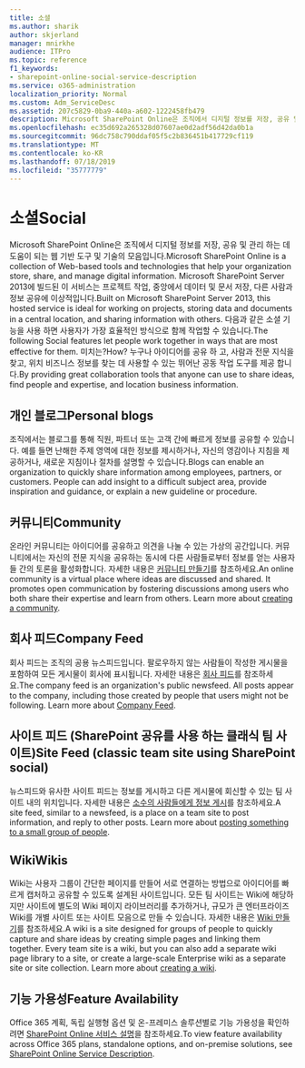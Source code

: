 ```yaml
---
title: 소셜
ms.author: sharik
author: skjerland
manager: mnirkhe
audience: ITPro
ms.topic: reference
f1_keywords:
- sharepoint-online-social-service-description
ms.service: o365-administration
localization_priority: Normal
ms.custom: Adm_ServiceDesc
ms.assetid: 207c5829-0ba9-440a-a602-1222458fb479
description: Microsoft SharePoint Online은 조직에서 디지털 정보를 저장, 공유 및 관리 하는 데 도움이 되는 웹 기반 도구 및 기술의 모음입니다. Microsoft SharePoint Server 2013에 빌드된 이 서비스는 프로젝트 작업, 중앙에서 데이터 및 문서 저장, 다른 사람과 정보 공유에 이상적입니다. 다음과 같은 소셜 기능을 사용 하면 사용자가 가장 효율적인 방식으로 함께 작업할 수 있습니다. 미치는? 누구나 아이디어를 공유 하 고, 사람과 전문 지식을 찾고, 위치 비즈니스 정보를 찾는 데 사용할 수 있는 뛰어난 공동 작업 도구를 제공 합니다.
ms.openlocfilehash: ec35d692a265328d07607ae0d2adf56d42da0b1a
ms.sourcegitcommit: 96dc758c790ddaf05f5c2b836451b417729cf119
ms.translationtype: MT
ms.contentlocale: ko-KR
ms.lasthandoff: 07/18/2019
ms.locfileid: "35777779"
---
```

# <a name="social"></a><span data-ttu-id="9b44c-107">소셜</span><span class="sxs-lookup"><span data-stu-id="9b44c-107">Social</span></span>

<span data-ttu-id="9b44c-108">Microsoft SharePoint Online은 조직에서 디지털 정보를 저장, 공유 및 관리 하는 데 도움이 되는 웹 기반 도구 및 기술의 모음입니다.</span><span class="sxs-lookup"><span data-stu-id="9b44c-108">Microsoft SharePoint Online is a collection of Web-based tools and technologies that help your organization store, share, and manage digital information.</span></span> <span data-ttu-id="9b44c-109">Microsoft SharePoint Server 2013에 빌드된 이 서비스는 프로젝트 작업, 중앙에서 데이터 및 문서 저장, 다른 사람과 정보 공유에 이상적입니다.</span><span class="sxs-lookup"><span data-stu-id="9b44c-109">Built on Microsoft SharePoint Server 2013, this hosted service is ideal for working on projects, storing data and documents in a central location, and sharing information with others.</span></span> <span data-ttu-id="9b44c-110">다음과 같은 소셜 기능을 사용 하면 사용자가 가장 효율적인 방식으로 함께 작업할 수 있습니다.</span><span class="sxs-lookup"><span data-stu-id="9b44c-110">The following Social features let people work together in ways that are most effective for them.</span></span> <span data-ttu-id="9b44c-111">미치는?</span><span class="sxs-lookup"><span data-stu-id="9b44c-111">How?</span></span> <span data-ttu-id="9b44c-112">누구나 아이디어를 공유 하 고, 사람과 전문 지식을 찾고, 위치 비즈니스 정보를 찾는 데 사용할 수 있는 뛰어난 공동 작업 도구를 제공 합니다.</span><span class="sxs-lookup"><span data-stu-id="9b44c-112">By providing great collaboration tools that anyone can use to share ideas, find people and expertise, and location business information.</span></span> 
  
## <a name="personal-blogs"></a><span data-ttu-id="9b44c-113">개인 블로그</span><span class="sxs-lookup"><span data-stu-id="9b44c-113">Personal blogs</span></span>
<span data-ttu-id="9b44c-114"><a name="bkmk_Blogs"> </a></span><span class="sxs-lookup"><span data-stu-id="9b44c-114"></span></span>

<span data-ttu-id="9b44c-p103">조직에서는 블로그를 통해 직원, 파트너 또는 고객 간에 빠르게 정보를 공유할 수 있습니다. 예를 들면 난해한 주제 영역에 대한 정보를 제시하거나, 자신의 영감이나 지침을 제공하거나, 새로운 지침이나 절차를 설명할 수 있습니다.</span><span class="sxs-lookup"><span data-stu-id="9b44c-p103">Blogs can enable an organization to quickly share information among employees, partners, or customers. People can add insight to a difficult subject area, provide inspiration and guidance, or explain a new guideline or procedure.</span></span>
  
## <a name="community"></a><span data-ttu-id="9b44c-117">커뮤니티</span><span class="sxs-lookup"><span data-stu-id="9b44c-117">Community</span></span>
<span data-ttu-id="9b44c-118"><a name="bkmk_Community"> </a></span><span class="sxs-lookup"><span data-stu-id="9b44c-118"></span></span>

<span data-ttu-id="9b44c-p104">온라인 커뮤니티는 아이디어를 공유하고 의견을 나눌 수 있는 가상의 공간입니다. 커뮤니티에서는 자신의 전문 지식을 공유하는 동시에 다른 사람들로부터 정보를 얻는 사용자들 간의 토론을 활성화합니다. 자세한 내용은 [커뮤니티 만들기](https://go.microsoft.com/fwlink/p/?LinkId=271061)를 참조하세요.</span><span class="sxs-lookup"><span data-stu-id="9b44c-p104">An online community is a virtual place where ideas are discussed and shared. It promotes open communication by fostering discussions among users who both share their expertise and learn from others. Learn more about [creating a community](https://go.microsoft.com/fwlink/p/?LinkId=271061).</span></span>
  
## <a name="company-feed"></a><span data-ttu-id="9b44c-122">회사 피드</span><span class="sxs-lookup"><span data-stu-id="9b44c-122">Company Feed</span></span>
<span data-ttu-id="9b44c-123"><a name="bkmk_CompanyFeed"> </a></span><span class="sxs-lookup"><span data-stu-id="9b44c-123"></span></span>

<span data-ttu-id="9b44c-p105">회사 피드는 조직의 공용 뉴스피드입니다. 팔로우하지 않는 사람들이 작성한 게시물을 포함하여 모든 게시물이 회사에 표시됩니다. 자세한 내용은 [회사 피드](https://go.microsoft.com/fwlink/p/?LinkId=271062)를 참조하세요.</span><span class="sxs-lookup"><span data-stu-id="9b44c-p105">The company feed is an organization's public newsfeed. All posts appear to the company, including those created by people that users might not be following. Learn more about [Company Feed](https://go.microsoft.com/fwlink/p/?LinkId=271062).</span></span>
  
## <a name="site-feed-classic-team-site-using-sharepoint-social"></a><span data-ttu-id="9b44c-127">사이트 피드 (SharePoint 공유를 사용 하는 클래식 팀 사이트)</span><span class="sxs-lookup"><span data-stu-id="9b44c-127">Site Feed (classic team site using SharePoint social)</span></span>
<span data-ttu-id="9b44c-128"><a name="bkmk_SiteFeed"> </a></span><span class="sxs-lookup"><span data-stu-id="9b44c-128"></span></span>

<span data-ttu-id="9b44c-p106">뉴스피드와 유사한 사이트 피드는 정보를 게시하고 다른 게시물에 회신할 수 있는 팀 사이트 내의 위치입니다. 자세한 내용은 [소수의 사람들에게 정보 게시](https://go.microsoft.com/fwlink/p/?LinkId=271071)를 참조하세요.</span><span class="sxs-lookup"><span data-stu-id="9b44c-p106">A site feed, similar to a newsfeed, is a place on a team site to post information, and reply to other posts. Learn more about [posting something to a small group of people](https://go.microsoft.com/fwlink/p/?LinkId=271071).</span></span>
  
## <a name="wikis"></a><span data-ttu-id="9b44c-131">Wiki</span><span class="sxs-lookup"><span data-stu-id="9b44c-131">Wikis</span></span>
<span data-ttu-id="9b44c-132"><a name="bkmk_Wikis"> </a></span><span class="sxs-lookup"><span data-stu-id="9b44c-132"></span></span>

<span data-ttu-id="9b44c-p107">Wiki는 사용자 그룹이 간단한 페이지를 만들어 서로 연결하는 방법으로 아이디어를 빠르게 캡처하고 공유할 수 있도록 설계된 사이트입니다. 모든 팀 사이트는 Wiki에 해당하지만 사이트에 별도의 Wiki 페이지 라이브러리를 추가하거나, 규모가 큰 엔터프라이즈 Wiki를 개별 사이트 또는 사이트 모음으로 만들 수 있습니다. 자세한 내용은 [Wiki 만들기](https://go.microsoft.com/fwlink/p/?LinkId=271358)를 참조하세요.</span><span class="sxs-lookup"><span data-stu-id="9b44c-p107">A wiki is a site designed for groups of people to quickly capture and share ideas by creating simple pages and linking them together. Every team site is a wiki, but you can also add a separate wiki page library to a site, or create a large-scale Enterprise wiki as a separate site or site collection. Learn more about [creating a wiki](https://go.microsoft.com/fwlink/p/?LinkId=271358).</span></span>
  
## <a name="feature-availability"></a><span data-ttu-id="9b44c-136">기능 가용성</span><span class="sxs-lookup"><span data-stu-id="9b44c-136">Feature Availability</span></span>
<span data-ttu-id="9b44c-137"><a name="bkmk_Wikis"> </a></span><span class="sxs-lookup"><span data-stu-id="9b44c-137"></span></span>

<span data-ttu-id="9b44c-138">Office 365 계획, 독립 실행형 옵션 및 온-프레미스 솔루션별로 기능 가용성을 확인하려면 [SharePoint Online 서비스 설명](sharepoint-online-service-description.md)을 참조하세요.</span><span class="sxs-lookup"><span data-stu-id="9b44c-138">To view feature availability across Office 365 plans, standalone options, and on-premise solutions, see [SharePoint Online Service Description](sharepoint-online-service-description.md).</span></span>
  

